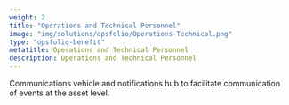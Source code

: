 ```yaml
---
weight: 2
title: "Operations and Technical Personnel"
image: "img/solutions/opsfolio/Operations-Technical.png"
type: "opsfolio-benefit"
metatitle: Operations and Technical Personnel
description: Operations and Technical Personnel
---
```

Communications vehicle and notifications hub to facilitate communication of events at the asset level.

